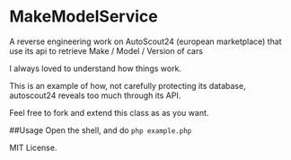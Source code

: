 MakeModelService
================

A reverse engineering work on AutoScout24 (european marketplace) that use its api to retrieve Make / Model / Version of cars

I always loved to understand how things work.

This is an example of how, not carefully protecting its database, autoscout24 reveals too much through its API.

Feel free to fork and extend this class as as you want.

##Usage
Open the shell, and do `php example.php`


MIT License.